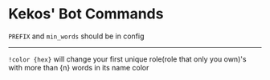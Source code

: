 
# Kekos' Bot Commands

`PREFIX` and `min_words` should be in config

---

`!color {hex}` will change your first unique
role(role that only you own)'s with more than {n} words in its name color
